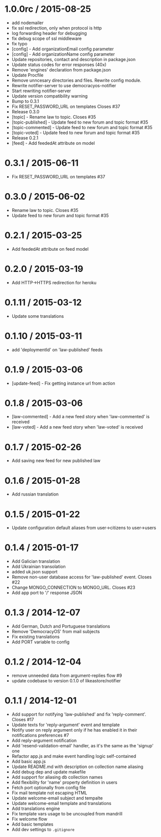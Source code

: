 
1.0.0rc / 2015-08-25
====================

  * add nodemailer
  * fix ssl redirection, only when protocol is http
  * log forwarding header for debugging
  * fix debug scope of ssl middleware
  * fix typo
  * [config] - Add organizationEmail config parameter
  * [config] - Add organizationName config parameter
  * Update repositories, contact and description in package.json
  * Update status codes for error responses (40x)
  * Remove 'engines' declaration from package.json
  * Update Procfile
  * Remove unncesary directories and files. Rewrite config module.
  * Rewrite notifier-server to use democracyos-notifier
  * Start rewriting notifier-server
  * Update version compatibility warning
  * Bump to 0.3.1
  * Fix RESET_PASSWORD_URL on templates Closes #37
  * Release 0.3.0
  * [topic] - Rename law to topic. Closes #35
  * [topic-published] - Update feed to new forum and topic format #35
  * [topic-commented] - Update feed to new forum and topic format #35
  * [topic-voted] - Update feed to new forum and topic format #35
  * Release 0.2.1
  * [feed] - Add feededAt attribute on model

0.3.1 / 2015-06-11
==================

  * Fix RESET_PASSWORD_URL on templates #37

0.3.0 / 2015-06-02
==================

  * Rename law to topic. Closes #35
  * Update feed to new forum and topic format #35

0.2.1 / 2015-03-25
==================

  * Add feededAt attribute on feed model

0.2.0 / 2015-03-19
==================

 * Add HTTP->HTTPS redirection for heroku

0.1.11 / 2015-03-12
==================

 * Update some translations

0.1.10 / 2015-03-11
==================

 * add 'deploymentId' on 'law-published' feeds

0.1.9 / 2015-03-06
==================

  * [update-feed] - Fix getting instance url from action

0.1.8 / 2015-03-06
==================

  * [law-commented] - Add a new feed story when 'law-commented' is received
  * [law-voted] - Add a new feed story when 'law-voted' is received

0.1.7 / 2015-02-26
==================

  * Add saving new feed for new published law

0.1.6 / 2015-01-28
==================

 * Add russian translation

0.1.5 / 2015-01-22
==================

 * Update configuration default aliases from user->citizens to user->users

0.1.4 / 2015-01-17
==================

 * Add Galician translation
 * Add Ukrainian transolation
 * added uk.json support
 * Remove non-user database access for 'law-published' event. Closes #22
 * Change MONGO_CONNECTION to MONGO_URL. Closes #23
 * Add app port to '/' response JSON

0.1.3 / 2014-12-07
==================

 * Add German, Dutch and Portuguese translations
 * Remove 'DemocracyOS' from mail subjects
 * Fix existing translations
 * Add PORT variable to config

0.1.2 / 2014-12-04
==================

 * remove unneeded data from argument-replies flow #9
 * update codebase to version 0.1.0 of likeastore/notifier

0.1.1 / 2014-12-01
==================

 * Add support for notifying 'law-published' and fix 'reply-comment'. Closes #17
 * Update texts for 'reply-argument' event and template
 * Notify user on reply argument only if he has enabled it in their notifications preferences #7
 * Add reply-argument notification
 * Add 'resend-validation-email' handler, as it's the same as the 'signup' one
 * Refactor app.js and make event handling logic self-contained
 * Add basic app.js
 * Update README.md with description on collection name aliasing
 * Add debug dep and update makefile
 * Add support for aliasing db collection names
 * Add flexibility for 'name' property definition in users
 * Fetch port optionally from config file
 * Fix mail template not escaping HTML
 * Update welcome-email subject and tempalte
 * Update welcome-email template and translations
 * Add translations engine
 * Fix template vars usage to be uncoupled from mandrill
 * Fix welcome flow
 * Add basic templates
 * Add dev settings to `.gitignore`
